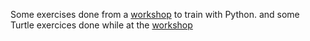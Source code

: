 Some exercises done from a [workshop](https://github.com/RogerNoel/Python_workshop) to train with Python.
and some Turtle exercices done while at the [workshop](https://github.com/PaulineRoppe/CoderDojo-Workshop)